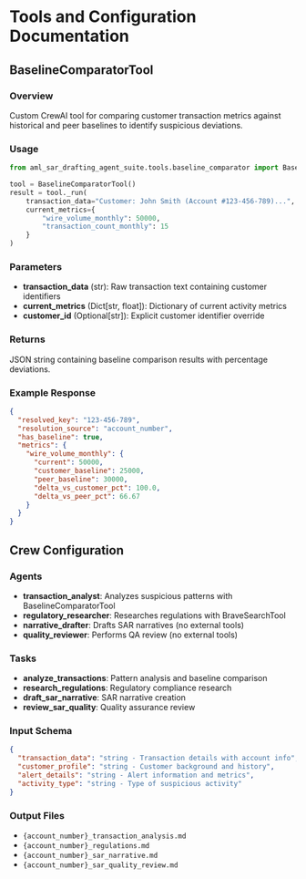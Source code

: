# Tools and Configuration Documentation

## BaselineComparatorTool

### Overview
Custom CrewAI tool for comparing customer transaction metrics against historical and peer baselines to identify suspicious deviations.

### Usage
```python
from aml_sar_drafting_agent_suite.tools.baseline_comparator import BaselineComparatorTool

tool = BaselineComparatorTool()
result = tool._run(
    transaction_data="Customer: John Smith (Account #123-456-789)...",
    current_metrics={
        "wire_volume_monthly": 50000,
        "transaction_count_monthly": 15
    }
)
```

### Parameters
- **transaction_data** (str): Raw transaction text containing customer identifiers
- **current_metrics** (Dict[str, float]): Dictionary of current activity metrics
- **customer_id** (Optional[str]): Explicit customer identifier override

### Returns
JSON string containing baseline comparison results with percentage deviations.

### Example Response
```json
{
  "resolved_key": "123-456-789",
  "resolution_source": "account_number",
  "has_baseline": true,
  "metrics": {
    "wire_volume_monthly": {
      "current": 50000,
      "customer_baseline": 25000,
      "peer_baseline": 30000,
      "delta_vs_customer_pct": 100.0,
      "delta_vs_peer_pct": 66.67
    }
  }
}
```

## Crew Configuration

### Agents
- **transaction_analyst**: Analyzes suspicious patterns with BaselineComparatorTool
- **regulatory_researcher**: Researches regulations with BraveSearchTool
- **narrative_drafter**: Drafts SAR narratives (no external tools)
- **quality_reviewer**: Performs QA review (no external tools)

### Tasks
- **analyze_transactions**: Pattern analysis and baseline comparison
- **research_regulations**: Regulatory compliance research
- **draft_sar_narrative**: SAR narrative creation
- **review_sar_quality**: Quality assurance review

### Input Schema
```json
{
  "transaction_data": "string - Transaction details with account info",
  "customer_profile": "string - Customer background and history", 
  "alert_details": "string - Alert information and metrics",
  "activity_type": "string - Type of suspicious activity"
}
```

### Output Files
- `{account_number}_transaction_analysis.md`
- `{account_number}_regulations.md`
- `{account_number}_sar_narrative.md`
- `{account_number}_sar_quality_review.md`